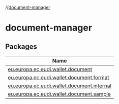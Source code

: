 //[document-manager](index.md)

# document-manager

## Packages

| Name                                                                                                               |
|--------------------------------------------------------------------------------------------------------------------|
| [eu.europa.ec.eudi.wallet.document](document-manager/eu.europa.ec.eudi.wallet.document/index.md)                   |
| [eu.europa.ec.eudi.wallet.document.format](document-manager/eu.europa.ec.eudi.wallet.document.format/index.md)     |
| [eu.europa.ec.eudi.wallet.document.internal](document-manager/eu.europa.ec.eudi.wallet.document.internal/index.md) |
| [eu.europa.ec.eudi.wallet.document.sample](document-manager/eu.europa.ec.eudi.wallet.document.sample/index.md)     |
